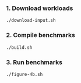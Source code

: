 ### 1. Download workloads
```
./download-input.sh 
```



### 2. Compile benchmarks
```
./build.sh
```

### 3. Run benchmarks
```
./figure-4b.sh
```
